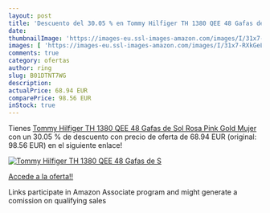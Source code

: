 ```yaml
---
layout: post
title: 'Descuento del 30.05 % en Tommy Hilfiger TH 1380 QEE 48 Gafas de S'
date: 
thumbnailImage: 'https://images-eu.ssl-images-amazon.com/images/I/31x7-RXkGeL._SL200_.jpg'
images: [ 'https://images-eu.ssl-images-amazon.com/images/I/31x7-RXkGeL._SL200_.jpg' ]
comments: true
category: ofertas
author: ring
slug: B01DTNT7WG
description:
actualPrice: 68.94 EUR
comparePrice: 98.56 EUR
inStock: true
---
```


Tienes [Tommy Hilfiger TH 1380 QEE 48 Gafas de Sol  Rosa  Pink Gold   Mujer](https://www.amazon.es/dp/B01DTNT7WG/?tag=tolees-21) con un 30.05 % de descuento con precio de oferta de 68.94 EUR (original: 98.56 EUR) en el siguiente enlace!

[![Tommy Hilfiger TH 1380 QEE 48 Gafas de S](https://images-eu.ssl-images-amazon.com/images/I/31x7-RXkGeL._SL200_.jpg)](https://www.amazon.es/dp/B01DTNT7WG/?tag=tolees-21)

[Accede a la oferta!!](https://www.amazon.es/dp/B01DTNT7WG/?tag=tolees-21)

Links participate in Amazon Associate program and might generate a comission on qualifying sales


